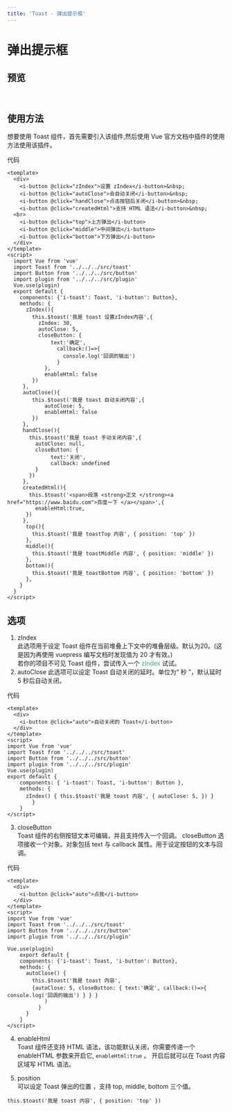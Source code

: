 ```yaml
---
title: 'Toast - 弹出提示框'
---
```

# 弹出提示框
## 预览
&nbsp;
<ClientOnly>
  <toast-demo></toast-demo>
</ClientOnly>

## 使用方法
想要使用 Toast 组件，首先需要引入该组件,然后使用 Vue 官方文档中插件的使用方法使用该插件。

代码
```vue
<template>
  <div>
    <i-button @click="zIndex">设置 zIndex</i-button>&nbsp;
    <i-button @click="autoClose">会自动关闭</i-button>&nbsp;
    <i-button @click="handClose">点击按钮后关闭</i-button>&nbsp;
    <i-button @click="createdHtml">支持 HTML 语法</i-button>&nbsp;
  <br>
    <i-button @click="top">上方弹出</i-button>
    <i-button @click="middle">中间弹出</i-button>
    <i-button @click="bottom">下方弹出</i-button>
  </div>
</template>
<script>
  import Vue from 'vue'
  import Toast from '../../../src/toast'
  import Button from '../../../src/button'
  import plugin from '../../../src/plugin'
  Vue.use(plugin)
  export default {
    components: {'i-toast': Toast, 'i-button': Button},
    methods: {
      zIndex(){
        this.$toast('我是 toast 设置zIndex内容',{
          zIndex: 30,
          autoClose: 5,
          closeButton: {
              text:'确定',
                callback:()=>{
                  console.log('回调的输出')
                }
            },
            enableHtml: false
        })
     },
     autoClose(){
        this.$toast('我是 toast 自动关闭内容',{
            autoClose: 5,
            enableHtml: false
        })
     },
     handClose(){
       this.$toast('我是 toast 手动关闭内容',{
         autoClose: null,
         closeButton: {
              text:'关闭',
              callback: undefined
         }
       })
     },
     createdHtml(){
       this.$toast('<span>段落 <strong>正文 </strong><a href="https://www.baidu.com">百度一下 </a></span>',{
         enableHtml:true,
      })
     },
      top(){
        this.$toast('我是 toastTop 内容', { position: 'top' })
      },
      middle(){
        this.$toast('我是 toastMiddle 内容', { position: 'middle' })
      },
      bottom(){
        this.$toast('我是 toastBottom 内容', { position: 'bottom' })
      },
    }
  }
</script>
```

## 选项
1. zIndex  
此选项用于设定 Toast 组件在当前堆叠上下文中的堆叠层级。默认为20。(这是因为再使用 vuepress 编写文档时发现值为 20 才有效。)  
若你的项目不可见 Toast 组件，尝试传入一个 <span style='color:#3eaf7c;background-color:#F8F8F8'>zIndex </span> 试试。
2. autoClose
此选项可以设定 Toast 自动关闭的延时。单位为“ 秒 ”，默认延时 5 秒后自动关闭。    

代码    
```vue
<template>
  <div>
    <i-button @click="auto">自动关闭的 Toast</i-button>
  </div>
</template>
<script>
import Vue from 'vue'
import Toast from '../../../src/toast'
import Button from '../../../src/button'
import plugin from '../../../src/plugin'
Vue.use(plugin)
export default {
    components: { 'i-toast': Toast, 'i-button': Button },
    methods: {
      zIndex() { this.$toast('我是 toast 内容', { autoClose: 5, }) }
        }
    }
</script>
```
3. closeButton  
Toast 组件的右侧按钮文本可编辑，并且支持传入一个回调。 closeButton 选项接收一个对象。对象包括 text 与 callback 属性。用于设定按钮的文本与回调。    

代码    
```vue
<template>
  <div>
    <i-button @click="auto">点我</i-button>
  </div>
</template>
<script>
import Vue from 'vue'
import Toast from '../../../src/toast'
import Button from '../../../src/button'
import plugin from '../../../src/plugin'

Vue.use(plugin)
    export default {
    components: {'i-toast': Toast, 'i-button': Button},
    methods: {
      autoClose() {
        this.$toast('我是 toast 内容', 
        {autoClose: 5, closeButton: { text:'确定', callback:()=>{ console.log('回调的输出') } } }
            )
          }
      }
    }
</script>
```

4. enableHtml  
Toast 组件还支持 HTML 语法，该功能默认关闭，你需要传递一个 enableHTML 参数来开启它, `enableHtml:true` 。 开启后就可以在 Toast 内容区域写 HTML 语法。

5. position  
可以设定 Toast 弹出的位置 ，支持 top, middle, bottom 三个值。
```vue
this.$toast('我是 toast 内容', { position: 'top' })
```